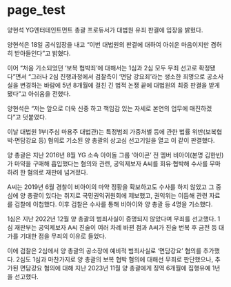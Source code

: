 # page_test
양현석 YG엔터테인트먼트 총괄 프로듀서가 대법원 유죄 판결에 입장을 밝혔다.

양현석은 18일 공식입장을 내고 “이번 대법원의 판결에 대하여 아쉬운 마음이지만 겸허히 받아들인다”고 밝혔다.

이어 “처음 기소되었던 ‘보복 협박죄’에 대해서는 1심과 2심 모두 무죄 선고로 확정됐다”면서 “그러나 2심 진행과정에서 검찰측이 ‘면담 강요죄’라는 생소한 죄명으로 공소사실을 변경하는 바람에 5년 8개월에 걸친 긴 법적 논쟁 끝에 대법원의 최종 판결을 받게 됐다”고 아쉬움을 전했다.

양현석은 “저는 앞으로 더욱 신중 하고 책임감 있는 자세로 본연의 업무에 매진하겠다”고 덧붙였다.

이날 대법원 1부(주심 마용주 대법관)는 특정범죄 가중처벌 등에 관한 법률 위반(보복협박·면담강요 등) 혐의로 기소된 양 총괄의 상고심 선고기일을 열고 이 같이 판결했다.

양 총괄은 지난 2016년 8월 YG 소속 아이돌 그룹 ‘아이콘’ 전 멤버 비아이(본명 김한빈)가 마약을 구매해 흡입했다는 혐의와 관련, 공익제보자 A씨를 회유·협박해 수사를 무마하려 한 혐의로 재판에 넘겨졌다.

A씨는 2019년 6월 경찰이 비아이의 마약 정황을 확보하고도 수사를 하지 않았고 그 중심에 양 총괄이 있다는 취지로 국민권익귀원회에 제보했고, 권익위는 이듬해 관련 자료를 검찰에 이첩했다. 이후 검찰은 수사를 통해 비아이와 양 총괄 등 4명을 기소했다.

1심은 지난 2022년 12월 양 총괄의 범죄사실이 증명되지 않았다며 무죄를 선고했다. 1심 재판부는 공익제보자 A씨 진술이 여러 차례 바뀐 점과 A씨가 진술 번복 후 금전 등 대가를 기대한 점을 무죄의 이유로 들었다.

이에 검찰은 2심에서 양 총괄의 공소장에 예비적 범죄사실로 ‘면담강요’ 혐의를 추가했다. 2심도 1심과 마찬가지로 양 총괄의 보복 협박 혐의에 대해선 무죄로 판단했으나, 추가된 면담강요 혐의에 대해 지난 2023년 11월 양 총괄에게 징역 6개월에 집행유예 1년을 선고했다.
